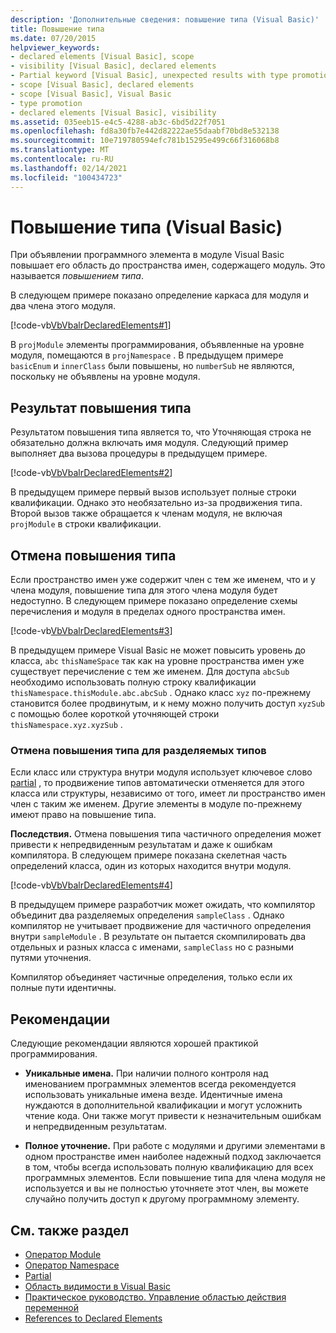 ```yaml
---
description: 'Дополнительные сведения: повышение типа (Visual Basic)'
title: Повышение типа
ms.date: 07/20/2015
helpviewer_keywords:
- declared elements [Visual Basic], scope
- visibility [Visual Basic], declared elements
- Partial keyword [Visual Basic], unexpected results with type promotion
- scope [Visual Basic], declared elements
- scope [Visual Basic], Visual Basic
- type promotion
- declared elements [Visual Basic], visibility
ms.assetid: 035eeb15-e4c5-4288-ab3c-6bd5d22f7051
ms.openlocfilehash: fd8a30fb7e442d82222ae55daabf70bd8e532138
ms.sourcegitcommit: 10e719780594efc781b15295e499c66f316068b8
ms.translationtype: MT
ms.contentlocale: ru-RU
ms.lasthandoff: 02/14/2021
ms.locfileid: "100434723"
---
```

# <a name="type-promotion-visual-basic"></a>Повышение типа (Visual Basic)

При объявлении программного элемента в модуле Visual Basic повышает его область до пространства имен, содержащего модуль. Это называется *повышением типа*.  
  
 В следующем примере показано определение каркаса для модуля и два члена этого модуля.  
  
 [!code-vb[VbVbalrDeclaredElements#1](~/samples/snippets/visualbasic/VS_Snippets_VBCSharp/VbVbalrDeclaredElements/VB/Class1.vb#1)]  
  
 В `projModule` элементы программирования, объявленные на уровне модуля, помещаются в `projNamespace` . В предыдущем примере `basicEnum` и `innerClass` были повышены, но `numberSub` не являются, поскольку не объявлены на уровне модуля.  
  
## <a name="effect-of-type-promotion"></a>Результат повышения типа  

 Результатом повышения типа является то, что Уточняющая строка не обязательно должна включать имя модуля. Следующий пример выполняет два вызова процедуры в предыдущем примере.  
  
 [!code-vb[VbVbalrDeclaredElements#2](~/samples/snippets/visualbasic/VS_Snippets_VBCSharp/VbVbalrDeclaredElements/VB/Class1.vb#2)]  
  
 В предыдущем примере первый вызов использует полные строки квалификации. Однако это необязательно из-за продвижения типа. Второй вызов также обращается к членам модуля, не включая `projModule` в строки квалификации.  
  
## <a name="defeat-of-type-promotion"></a>Отмена повышения типа  

 Если пространство имен уже содержит член с тем же именем, что и у члена модуля, повышение типа для этого члена модуля будет недоступно. В следующем примере показано определение схемы перечисления и модуля в пределах одного пространства имен.  
  
 [!code-vb[VbVbalrDeclaredElements#3](~/samples/snippets/visualbasic/VS_Snippets_VBCSharp/VbVbalrDeclaredElements/VB/Class1.vb#3)]  
  
 В предыдущем примере Visual Basic не может повысить уровень до класса, `abc` `thisNameSpace` так как на уровне пространства имен уже существует перечисление с тем же именем. Для доступа `abcSub` необходимо использовать полную строку квалификации `thisNamespace.thisModule.abc.abcSub` . Однако класс `xyz` по-прежнему становится более продвинутым, и к нему можно получить доступ `xyzSub` с помощью более короткой уточняющей строки `thisNamespace.xyz.xyzSub` .  
  
### <a name="defeat-of-type-promotion-for-partial-types"></a>Отмена повышения типа для разделяемых типов  

 Если класс или структура внутри модуля использует ключевое слово [partial](../../../language-reference/modifiers/partial.md) , то продвижение типов автоматически отменяется для этого класса или структуры, независимо от того, имеет ли пространство имен член с таким же именем. Другие элементы в модуле по-прежнему имеют право на повышение типа.  
  
 **Последствия.** Отмена повышения типа частичного определения может привести к непредвиденным результатам и даже к ошибкам компилятора. В следующем примере показана скелетная часть определений класса, один из которых находится внутри модуля.  
  
 [!code-vb[VbVbalrDeclaredElements#4](~/samples/snippets/visualbasic/VS_Snippets_VBCSharp/VbVbalrDeclaredElements/VB/Class1.vb#4)]  
  
 В предыдущем примере разработчик может ожидать, что компилятор объединит два разделяемых определения `sampleClass` . Однако компилятор не учитывает продвижение для частичного определения внутри `sampleModule` . В результате он пытается скомпилировать два отдельных и разных класса с именами, `sampleClass` но с разными путями уточнения.  
  
 Компилятор объединяет частичные определения, только если их полные пути идентичны.  
  
## <a name="recommendations"></a>Рекомендации  

 Следующие рекомендации являются хорошей практикой программирования.  
  
- **Уникальные имена.** При наличии полного контроля над именованием программных элементов всегда рекомендуется использовать уникальные имена везде. Идентичные имена нуждаются в дополнительной квалификации и могут усложнить чтение кода. Они также могут привести к незначительным ошибкам и непредвиденным результатам.  
  
- **Полное уточнение.** При работе с модулями и другими элементами в одном пространстве имен наиболее надежный подход заключается в том, чтобы всегда использовать полную квалификацию для всех программных элементов. Если повышение типа для члена модуля не используется и вы не полностью уточняете этот член, вы можете случайно получить доступ к другому программному элементу.  
  
## <a name="see-also"></a>См. также раздел

- [Оператор Module](../../../language-reference/statements/module-statement.md)
- [Оператор Namespace](../../../language-reference/statements/namespace-statement.md)
- [Partial](../../../language-reference/modifiers/partial.md)
- [Область видимости в Visual Basic](scope.md)
- [Практическое руководство. Управление областью действия переменной](how-to-control-the-scope-of-a-variable.md)
- [References to Declared Elements](references-to-declared-elements.md)
